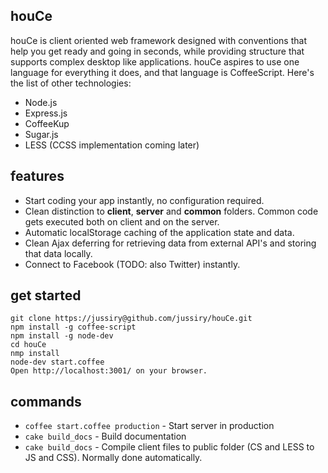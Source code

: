 
## houCe

houCe is client oriented web framework designed with conventions that help you get ready and going in seconds, while providing structure that supports complex desktop like applications. houCe aspires to use one language for everything it does, and that language is CoffeeScript. Here's the list of other technologies:

* Node.js
* Express.js
* CoffeeKup
* Sugar.js
* LESS (CCSS implementation coming later)


## features

* Start coding your app instantly, no configuration required.
* Clean distinction to **client**, **server** and **common** folders. Common code gets executed both on client and on the server. 
* Automatic localStorage caching of the application state and data.
* Clean Ajax deferring for retrieving data from external API's and storing that data locally.
* Connect to Facebook (TODO: also Twitter) instantly.


## get started

    git clone https://jussiry@github.com/jussiry/houCe.git
    npm install -g coffee-script
    npm install -g node-dev
    cd houCe
    nmp install
    node-dev start.coffee
    Open http://localhost:3001/ on your browser.


## commands

* `coffee start.coffee production` - Start server in production
* `cake build_docs` - Build documentation
* `cake build_docs` - Compile client files to public folder (CS and LESS to JS and CSS). Normally done automatically.